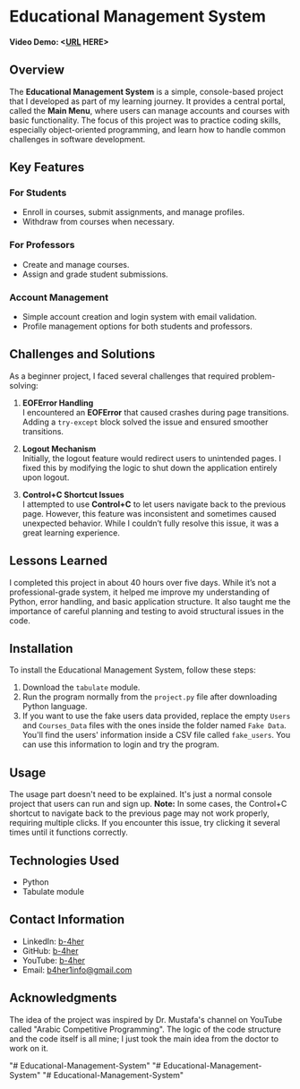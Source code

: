 # Educational Management System
#### Video Demo:  <[URL](https://youtu.be/GC_tZgSSwwM) HERE>

## Overview
The **Educational Management System** is a simple, console-based project that I developed as part of my learning journey. 
It provides a central portal, called the **Main Menu**, where users can manage accounts and courses with basic functionality. 
The focus of this project was to practice coding skills, especially object-oriented programming, 
and learn how to handle common challenges in software development.

## Key Features
### For Students
- Enroll in courses, submit assignments, and manage profiles.  
- Withdraw from courses when necessary.  

### For Professors
- Create and manage courses.  
- Assign and grade student submissions.  

### Account Management
- Simple account creation and login system with email validation.  
- Profile management options for both students and professors.  

## Challenges and Solutions  
As a beginner project, I faced several challenges that required problem-solving:  

1. **EOFError Handling**  
   I encountered an **EOFError** that caused crashes during page transitions. Adding a `try-except` block solved the issue and ensured smoother transitions.  

2. **Logout Mechanism**  
   Initially, the logout feature would redirect users to unintended pages. I fixed this by modifying the logic to shut down the application entirely upon logout.  

3. **Control+C Shortcut Issues**  
   I attempted to use **Control+C** to let users navigate back to the previous page. However, this feature was inconsistent and sometimes caused unexpected behavior.
   While I couldn’t fully resolve this issue, it was a great learning experience.  

## Lessons Learned  
I completed this project in about 40 hours over five days. While it’s not a professional-grade system, 
it helped me improve my understanding of Python, error handling, and basic application structure. 
It also taught me the importance of careful planning and testing to avoid structural issues in the code.    

## Installation
To install the Educational Management System, follow these steps:
1. Download the `tabulate` module.
2. Run the program normally from the `project.py` file after downloading Python language.
3. If you want to use the fake users data provided, replace the empty `Users` and `Courses_Data` files with the ones inside the folder named `Fake Data`. You'll find the users' information inside a CSV file called `fake_users`. You can use this information to login and try the program.

## Usage
The usage part doesn't need to be explained. It's just a normal console project that users can run and sign up.
**Note:** In some cases, the Control+C shortcut to navigate back to the previous page may not work properly, 
requiring multiple clicks. If you encounter this issue, try clicking it several times until it functions correctly.

## Technologies Used
- Python
- Tabulate module

## Contact Information
- LinkedIn: [b-4her](https://www.linkedin.com/in/b-4her)
- GitHub: [b-4her](https://github.com/b-4her)
- YouTube: [b-4her](https://www.youtube.com/@b-4her)
- Email: b4her1info@gmail.com

## Acknowledgments
The idea of the project was inspired by Dr. Mustafa's channel on YouTube called "Arabic Competitive Programming". The logic of the code structure and the code itself is all mine; I just took the main idea from the doctor to work on it.

"# Educational-Management-System" 
"# Educational-Management-System" 
"# Educational-Management-System" 
